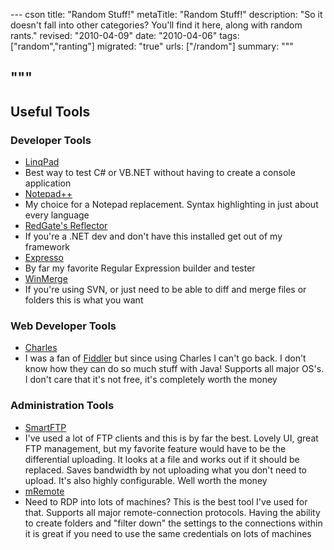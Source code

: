 --- cson
title: "Random Stuff!"
metaTitle: "Random Stuff!"
description: "So it doesn't fall into other categories? You'll find it here, along with random rants."
revised: "2010-04-09"
date: "2010-04-06"
tags: ["random","ranting"]
migrated: "true"
urls: ["/random"]
summary: """

"""
---
## Useful Tools ##

### Developer Tools ###

* [LinqPad][1]
 * Best way to test C# or VB.NET without having to create a console application
* [Notepad++][2]
 * My choice for a Notepad replacement. Syntax highlighting in just about every language
* [RedGate's Reflector][3]
 * If you're a .NET dev and don't have this installed get out of my framework
* [Expresso][4]
 * By far my favorite Regular Expression builder and tester
* [WinMerge][5]
 * If you're using SVN, or just need to be able to diff and merge files or folders this is what you want

### Web Developer Tools ###

* [Charles][6]
 * I was a fan of [Fiddler][7] but since using Charles I can't go back. I don't know how they can do so much stuff with Java! Supports all major OS's. I don't care that it's not free, it's completely worth the money

### Administration Tools ###

* [SmartFTP][8]
 * I've used a lot of FTP clients and this is by far the best. Lovely UI, great FTP management, but my favorite feature would have to be the differential uploading. It looks at a file and works out if it should be replaced. Saves bandwidth by not uploading what you don't need to upload. It's also highly configurable. Well worth the money
* [mRemote][9]
 * Need to RDP into lots of machines? This is the best tool I've used for that. Supports all major remote-connection protocols. Having the ability to create folders and "filter down" the settings to the connections within it is great if you need to use the same credentials on lots of machines


  [1]: http://www.linqpad.net/
  [2]: http://notepad-plus.sourceforge.net/
  [3]: http://www.red-gate.com/products/reflector/
  [4]: http://www.ultrapico.com/Expresso.htm
  [5]: http://winmerge.org/
  [6]: http://www.charlesproxy.com/
  [7]: http://www.fiddler2.com/fiddler2/
  [8]: http://www.smartftp.com/
  [9]: /mRemote